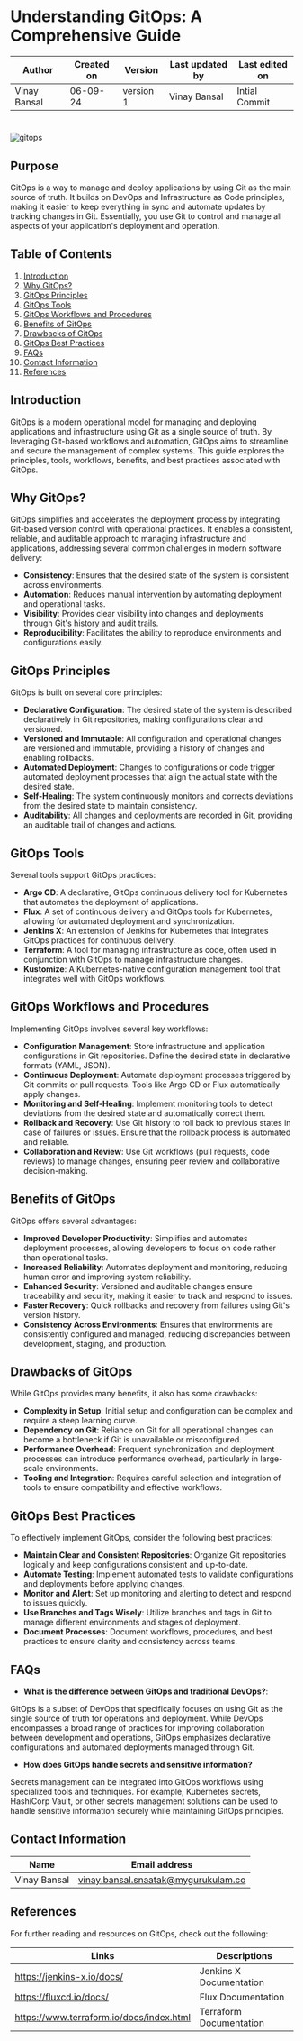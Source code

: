 # Understanding GitOps: A Comprehensive Guide

  | Author        | Created on | Version | Last updated by | Last edited on |
  |-------------|---------|-------------|-------------|---------|
  | Vinay Bansal | 06-09-24 | version 1 | Vinay Bansal | Intial Commit |

#
![gitops](https://github.com/user-attachments/assets/791f74c2-ebbd-446e-802b-0fd6d1b6ae6c)
  
## Purpose
GitOps is a way to manage and deploy applications by using Git as the main source of truth. It builds on DevOps and Infrastructure as Code principles, making it easier to keep everything in sync and automate updates by tracking changes in Git. Essentially, you use Git to control and manage all aspects of your application's deployment and operation.

## Table of Contents
1. [Introduction](#introduction)
2. [Why GitOps?](#why-gitops)
3. [GitOps Principles](#gitops-principles)
4. [GitOps Tools](#gitops-tools)
5. [GitOps Workflows and Procedures](#gitops-workflows-and-procedures)
6. [Benefits of GitOps](#benefits-of-gitops)
7. [Drawbacks of GitOps](#drawbacks-of-gitops)
8. [GitOps Best Practices](#gitops-best-practices)
9. [FAQs](#faqs)
10. [Contact Information](#contact-information)
11. [References](#references)


## Introduction
GitOps is a modern operational model for managing and deploying applications and infrastructure using Git as a single source of truth. By leveraging Git-based workflows and automation, GitOps aims to streamline and secure the management of complex systems. This guide explores the principles, tools, workflows, benefits, and best practices associated with GitOps.

## Why GitOps?
GitOps simplifies and accelerates the deployment process by integrating Git-based version control with operational practices. It enables a consistent, reliable, and auditable approach to managing infrastructure and applications, addressing several common challenges in modern software delivery:

- **Consistency**: Ensures that the desired state of the system is consistent across environments.
- **Automation**: Reduces manual intervention by automating deployment and operational tasks.
- **Visibility**: Provides clear visibility into changes and deployments through Git's history and audit trails.
- **Reproducibility**: Facilitates the ability to reproduce environments and configurations easily.

## GitOps Principles
GitOps is built on several core principles:

- **Declarative Configuration**: The desired state of the system is described declaratively in Git repositories, making configurations clear and versioned.
- **Versioned and Immutable**: All configuration and operational changes are versioned and immutable, providing a history of changes and enabling rollbacks.
- **Automated Deployment**: Changes to configurations or code trigger automated deployment processes that align the actual state with the desired state.
- **Self-Healing**: The system continuously monitors and corrects deviations from the desired state to maintain consistency.
- **Auditability**: All changes and deployments are recorded in Git, providing an auditable trail of changes and actions.

## GitOps Tools
Several tools support GitOps practices:

- **Argo CD**: A declarative, GitOps continuous delivery tool for Kubernetes that automates the deployment of applications.
- **Flux**: A set of continuous delivery and GitOps tools for Kubernetes, allowing for automated deployment and synchronization.
- **Jenkins X**: An extension of Jenkins for Kubernetes that integrates GitOps practices for continuous delivery.
- **Terraform**: A tool for managing infrastructure as code, often used in conjunction with GitOps to manage infrastructure changes.
- **Kustomize**: A Kubernetes-native configuration management tool that integrates well with GitOps workflows.

## GitOps Workflows and Procedures
Implementing GitOps involves several key workflows:

- **Configuration Management**: Store infrastructure and application configurations in Git repositories. Define the desired state in declarative formats (YAML, JSON).
- **Continuous Deployment**: Automate deployment processes triggered by Git commits or pull requests. Tools like Argo CD or Flux automatically apply changes.
- **Monitoring and Self-Healing**: Implement monitoring tools to detect deviations from the desired state and automatically correct them.
- **Rollback and Recovery**: Use Git history to roll back to previous states in case of failures or issues. Ensure that the rollback process is automated and reliable.
- **Collaboration and Review**: Use Git workflows (pull requests, code reviews) to manage changes, ensuring peer review and collaborative decision-making.

## Benefits of GitOps
GitOps offers several advantages:

- **Improved Developer Productivity**: Simplifies and automates deployment processes, allowing developers to focus on code rather than operational tasks.
- **Increased Reliability**: Automates deployment and monitoring, reducing human error and improving system reliability.
- **Enhanced Security**: Versioned and auditable changes ensure traceability and security, making it easier to track and respond to issues.
- **Faster Recovery**: Quick rollbacks and recovery from failures using Git's version history.
- **Consistency Across Environments**: Ensures that environments are consistently configured and managed, reducing discrepancies between development, staging, and production.

## Drawbacks of GitOps
While GitOps provides many benefits, it also has some drawbacks:

- **Complexity in Setup**: Initial setup and configuration can be complex and require a steep learning curve.
- **Dependency on Git**: Reliance on Git for all operational changes can become a bottleneck if Git is unavailable or misconfigured.
- **Performance Overhead**: Frequent synchronization and deployment processes can introduce performance overhead, particularly in large-scale environments.
- **Tooling and Integration**: Requires careful selection and integration of tools to ensure compatibility and effective workflows.

## GitOps Best Practices
To effectively implement GitOps, consider the following best practices:

- **Maintain Clear and Consistent Repositories**: Organize Git repositories logically and keep configurations consistent and up-to-date.
- **Automate Testing**: Implement automated tests to validate configurations and deployments before applying changes.
- **Monitor and Alert**: Set up monitoring and alerting to detect and respond to issues quickly.
- **Use Branches and Tags Wisely**: Utilize branches and tags in Git to manage different environments and stages of deployment.
- **Document Processes**: Document workflows, procedures, and best practices to ensure clarity and consistency across teams.

## FAQs

- **What is the difference between GitOps and traditional DevOps?**:

GitOps is a subset of DevOps that specifically focuses on using Git as the single source of truth for operations and deployment. While DevOps encompasses a broad range of practices for improving collaboration between development and operations, GitOps emphasizes declarative configurations and automated deployments managed through Git.

- **How does GitOps handle secrets and sensitive information?**

Secrets management can be integrated into GitOps workflows using specialized tools and techniques. For example, Kubernetes secrets, HashiCorp Vault, or other secrets management solutions can be used to handle sensitive information securely while maintaining GitOps principles.

## Contact Information

| Name | Email address|
|------|---------------------|
| Vinay Bansal | vinay.bansal.snaatak@mygurukulam.co |

## References
For further reading and resources on GitOps, check out the following:

| Links | Descriptions|
|------|---------------------|
| https://jenkins-x.io/docs/ | Jenkins X Documentation |
| https://fluxcd.io/docs/ | Flux Documentation |
| https://www.terraform.io/docs/index.html | Terraform Documentation |

